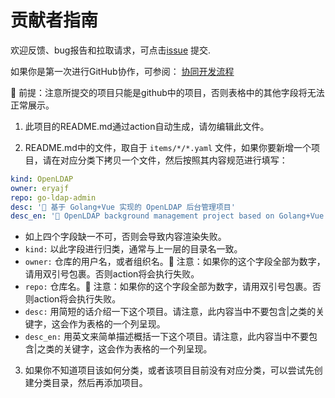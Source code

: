 # 贡献者指南

欢迎反馈、bug报告和拉取请求，可点击[issue](https://github.com/eryajf/awesome-ops/issues) 提交.

如果你是第一次进行GitHub协作，可参阅： [协同开发流程](https://howtosos.eryajf.net/HowToStartOpenSource/01-basic-content/03-collaborative-development-process.html)

📢 前提：注意所提交的项目只能是github中的项目，否则表格中的其他字段将无法正常展示。

1. 此项目的README.md通过action自动生成，请勿编辑此文件。

2. README.md中的文件，取自于 `items/*/*.yaml` 文件，如果你要新增一个项目，请在对应分类下拷贝一个文件，然后按照其内容规范进行填写：

```yaml
kind: OpenLDAP
owner: eryajf
repo: go-ldap-admin
desc: '🌉 基于 Golang+Vue 实现的 OpenLDAP 后台管理项目'
desc_en: '🌉 OpenLDAP background management project based on Golang+Vue'
```

- 如上四个字段缺一不可，否则会导致内容渲染失败。
- `kind:` 以此字段进行归类，通常与上一层的目录名一致。
- `owner:` 仓库的用户名，或者组织名。📢 注意：如果你的这个字段全部为数字，请用双引号包裹。否则action将会执行失败。
- `repo:` 仓库名。📢 注意：如果你的这个字段全部为数字，请用双引号包裹。否则action将会执行失败。
- `desc:` 用简短的话介绍一下这个项目。请注意，此内容当中不要包含|之类的关键字，这会作为表格的一个列呈现。
- `desc_en:` 用英文来简单描述概括一下这个项目。请注意，此内容当中不要包含|之类的关键字，这会作为表格的一个列呈现。

3. 如果你不知道项目该如何分类，或者该项目目前没有对应分类，可以尝试先创建分类目录，然后再添加项目。